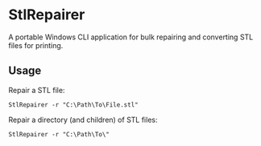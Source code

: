 # StlRepairer

A portable Windows CLI application for bulk repairing and converting STL files for printing.

## Usage

Repair a STL file:

``` Shell
StlRepairer -r "C:\Path\To\File.stl"
```

Repair a directory (and children) of STL files:

``` Shell
StlRepairer -r "C:\Path\To\"
```
